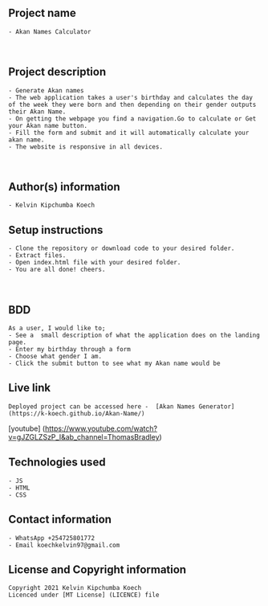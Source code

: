 ## Project name
    - Akan Names Calculator
​
## Project description
    - Generate Akan names
    - The web application takes a user's birthday and calculates the day of the week they were born and then depending on their gender outputs their Akan Name. 
    - On getting the webpage you find a navigation.Go to calculate or Get your Akan name button.
    - Fill the form and submit and it will automatically calculate your akan name.
    - The website is responsive in all devices.
  
​
## Author(s) information
    - Kelvin Kipchumba Koech
  
## Setup instructions
    - Clone the repository or download code to your desired folder.
    - Extract files.
    - Open index.html file with your desired folder.
    - You are all done! cheers.
​
## BDD
    As a user, I would like to;
    - See a  small description of what the application does on the landing page. 
    - Enter my birthday through a form
    - Choose what gender I am.
    - Click the submit button to see what my Akan name would be
  
## Live link
    Deployed project can be accessed here -  [Akan Names Generator] (https://k-koech.github.io/Akan-Name/)
   [youtube] (https://www.youtube.com/watch?v=gJZGLZSzP_I&ab_channel=ThomasBradley)
​
## Technologies used
    - JS
    - HTML
    - CSS
  
## Contact information
    - WhatsApp +254725801772
    - Email koechkelvin97@gmail.com
  
## License and Copyright information
    Copyright 2021 Kelvin Kipchumba Koech
    Licenced under [MT License] (LICENCE) file
